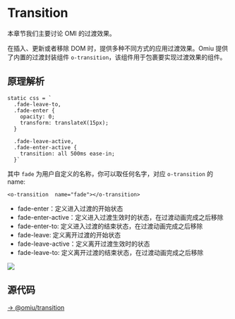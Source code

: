 # Transition

本章节我们主要讨论 OMI 的过渡效果。

在插入、更新或者移除 DOM 时，提供多种不同方式的应用过渡效果。Omiu 提供了内置的过渡封装组件 `o-transition`，该组件用于包裹要实现过渡效果的组件。

## 原理解析

```tsx
static css = `
  .fade-leave-to,
  .fade-enter {
    opacity: 0;
    transform: translateX(15px);
  }

  .fade-leave-active,
  .fade-enter-active {
    transition: all 500ms ease-in;
  }`
```

其中 `fade` 为用户自定义的名称，你可以取任何名字，对应 `o-transition` 的 name:

```tsx
<o-transition  name="fade"></o-transition>
```

* fade-enter：定义进入过渡的开始状态
* fade-enter-active：定义进入过渡生效时的状态，在过渡动画完成之后移除
* fade-enter-to:  定义进入过渡的结束状态，在过渡动画完成之后移除
* fade-leave: 定义离开过渡的开始状态
* fade-leave-active：定义离开过渡生效时的状态
* fade-leave-to:  定义离开过渡的结束状态，在过渡动画完成之后移除

![](https://gtimg.wechatpay.cn/resource/xres/img/202207/888dbf519cb293f6bdb98e3445ef63b8_1200x600.png)

## 源代码

[→ @omiu/transition](https://github.com/Tencent/omi/blob/master/components/transition/src/index.tsx)